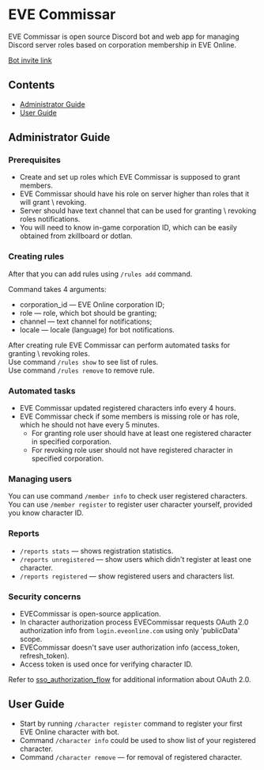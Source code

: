 # EVE Commissar

EVE Commissar is open source Discord bot and web app for managing Discord server roles based on corporation membership in EVE Online.

[Bot invite link](https://discord.com/api/oauth2/authorize?client_id=1157665492564197437&permissions=268437504&scope=bot)

## Contents
* [Administrator Guide](#administrator-guide)
* [User Guide](#user-guide)

## Administrator Guide
    
### Prerequisites

* Create and set up roles which EVE Commissar is supposed to grant members.
* EVE Commissar should have his role on server higher than roles that it will grant \ revoking.
* Server should have text channel that can be used for granting \ revoking roles notifications.
* You will need to know in-game corporation ID, which can be easily obtained from zkillboard or dotlan.

### Creating rules

After that you can add rules using `/rules add` command.

Command takes 4 arguments:
* corporation_id — EVE Online corporation ID;
* role — role, which bot should be granting;
* channel — text channel for notifications; 
* locale — locale (language) for bot notifications.
    
After creating rule EVE Commissar can perform automated tasks for granting \ revoking roles.\
Use command `/rules show` to see list of rules.\
Use command `/rules remove` to remove rule.

### Automated tasks

* EVE Commissar updated registered characters info every 4 hours.
* EVE Commissar check if some members is missing role or has role, which he should not have every 5 minutes.
  * For granting role user should have at least one registered character in specified corporation.
  * For revoking role user should not have registered character in specified corporation.
  
### Managing users

You can use command `/member info` to check user registered characters.
You can use `/member register` to register user character yourself, provided you know character ID.

### Reports

* `/reports stats` — shows registration statistics.
* `/reports unregistered` — show users which didn't register at least one character.
* `/reports registered` — show registered users and characters list.

### Security concerns

* EVECommissar is open-source application.
* In character authorization process EVECommissar requests OAuth 2.0 authorization info from `login.eveonline.com` using only 'publicData' scope.
* EVECommissar doesn't save user authorization info (access_token, refresh_token).
* Access token is used once for verifying character ID.

Refer to [sso_authorization_flow](`https://docs.esi.evetech.net/docs/sso/sso_authorization_flow.html`) for additional information about OAuth 2.0.

## User Guide
        
* Start by running `/character register` command to register your first EVE Online character with bot.
* Command `/character info` could be used to show list of your registered character.
* Command `/character remove` — for removal of registered character.    